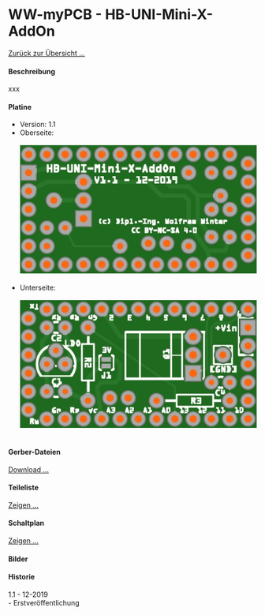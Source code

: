 # WW-myPCB - HB-UNI-Mini-X-AddOn

[Zurück zur Übersicht ...](../README.md)

#### Beschreibung

xxx

#### Platine
- Version: 1.1
- Oberseite:
  <br><br>
![WW-myPCB - HB-UNI-Mini-X-AddOn - Top](./img/PCB_HB-UNI-Mini-X-AddOn_1.1_Top.jpg "HB-UNI-Mini-X-AddOn - Top")
<br><br>
- Unterseite:
  <br><br>
![WW-myPCB - HB-UNI-Mini-X-AddOn - Bottom](./img/PCB_HB-UNI-Mini-X-AddOn_1.1_Bottom.jpg "HB-UNI-Mini-X-AddOn - Bottom")
<br><br>

#### Gerber-Dateien
[Download ...](./bin/Gerber_HB-UNI-Mini-X-AddOn_1.1.zip)

#### Teileliste
[Zeigen ...](./bin/HB-UNI-Mini-X-AddOn_1.1_Teileliste.txt)

#### Schaltplan
[Zeigen ...](./bin/HB-UNI-Mini-X-AddOn_1.1.pdf)

#### Bilder

#### Historie
1.1 - 12-2019
<br>
\- Erstveröffentlichung

